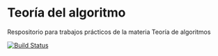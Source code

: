 # Teoría del algoritmo

Respositorio para trabajos prácticos de la materia Teoría de algoritmos

[![Build Status](https://travis-ci.org/mlafroce/teoria-de-algoritmos.svg?branch=master)](https://travis-ci.org/mlafroce/teoria-de-algoritmos)
